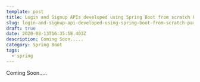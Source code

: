 ```yaml
---
template: post
title: Login and Signup APIs developed using Spring Boot from scratch Part-I
slug: login-and-signup-api-developed-using-spring-boot-from-scratch-part-i
draft: true
date: 2020-08-13T16:35:58.403Z
description: Coming Soon.....
category: Spring Boot
tags:
  - spring
---
```

Coming Soon.....